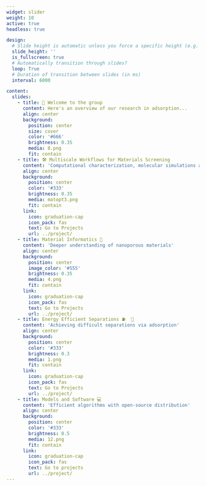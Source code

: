 ```yaml
---
widget: slider
weight: 10
active: true
headless: true

design:
  # Slide height is automatic unless you force a specific height (e.g. '400px')
  slide_height: ''
  is_fullscreen: true
  # Automatically transition through slides?
  loop: True
  # Duration of transition between slides (in ms)
  interval: 6000

content:
  slides:
    - title: 👋 Welcome to the group
      content: Here's an overview of our research in adsorption...
      align: center
      background:
        position: center
        size: cover
        color: '#666'
        brightness: 0.35
        media: 8.png
        fit: contain
    - title: 🛠️ Multiscale Workflows for Materials Screening
      content: 'Computational characterization, molecular simulations and process modelling'
      align: center
      background:
        position: center
        color: '#333'
        brightness: 0.35 
        media: matopt3.png
        fit: contain
      link:
        icon: graduation-cap
        icon_pack: fas
        text: Go to Projects
        url: ../project/        
    - title: Material Informatics 🧮   
      content: 'Deeper understanding of nanoporous materials'
      align: center
      background:
        position: center
        image_color: '#555'
        brightness: 0.35
        media: 4.png
        fit: contain
      link:
        icon: graduation-cap
        icon_pack: fas  
        text: Go to Projects
        url: ../project/
    - title: Energy Efficient Separations ⛽  🧪
      content: 'Achieving difficult separations via adsorption'
      align: center
      background:
        position: center
        color: '#333'
        brightness: 0.3
        media: 1.png 
        fit: contain
      link:
        icon: graduation-cap
        icon_pack: fas
        text: Go to Projects
        url: ../project/
    - title: Models and Software 💻
      content: 'Efficient algorithms with open-source distribution'
      align: center
      background:
        position: center
        color: '#333'
        brightness: 0.5
        media: 12.png
        fit: contain
      link:
        icon: graduation-cap
        icon_pack: fas
        text: Go to projects
        url: ../project/
---
```

